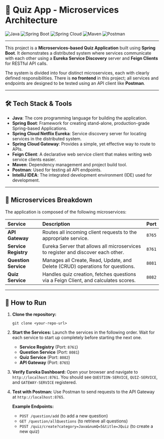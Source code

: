 # 🧠 Quiz App - Microservices Architecture

![Java](https://img.shields.io/badge/Java-17+-ED8B00?style=for-the-badge&logo=openjdk&logoColor=white)
![Spring Boot](https://img.shields.io/badge/Spring_Boot-3.x-6DB33F?style=for-the-badge&logo=spring&logoColor=white)
![Spring Cloud](https://img.shields.io/badge/Spring_Cloud-2022.x-6DB33F?style=for-the-badge&logo=spring-cloud&logoColor=white)
![Maven](https://img.shields.io/badge/Maven-4.0.0-C71A36?style=for-the-badge&logo=apache-maven&logoColor=white)
![Postman](https://img.shields.io/badge/Postman-API_Testing-FF6C37?style=for-the-badge&logo=postman&logoColor=white)

---

This project is a **Microservices-based Quiz Application** built using **Spring Boot**. It demonstrates a distributed system where services communicate with each other using a **Eureka Service Discovery** server and **Feign Clients** for RESTful API calls.

The system is divided into four distinct microservices, each with clearly defined responsibilities. There is **no frontend** in this project; all services and endpoints are designed to be tested using an API client like **Postman**.

---

## 🛠️ Tech Stack & Tools

- **Java**: The core programming language for building the application.
- **Spring Boot**: Framework for creating stand-alone, production-grade Spring-based Applications.
- **Spring Cloud Netflix Eureka**: Service discovery server for locating services in the distributed system.
- **Spring Cloud Gateway**: Provides a simple, yet effective way to route to APIs.
- **Feign Client**: A declarative web service client that makes writing web service clients easier.
- **Maven**: Dependency management and project build tool.
- **Postman**: Used for testing all API endpoints.
- **IntelliJ IDEA**: The integrated development environment (IDE) used for development.

---

## 🧩 Microservices Breakdown

The application is composed of the following microservices:

| Service | Description | Port |
| :--- | :--- | :--- |
|  **API Gateway** | Routes all incoming client requests to the appropriate service. | `8765` |
| **Service Registry** | Eureka Server that allows all microservices to register and discover each other. | `8761` |
| **Question Service** | Manages all Create, Read, Update, and Delete (CRUD) operations for questions. | `8081` |
| **Quiz Service** | Handles quiz creation, fetches questions via a Feign Client, and calculates scores. | `8082` |

---

## 🚀 How to Run

1.  **Clone the repository:**
    ```
    git clone <your-repo-url>
    ```

2.  **Start the Services:**
    Launch the services in the following order. Wait for each service to start up completely before starting the next one.
    - **Service Registry** (Port: `8761`)
    - **Question Service** (Port: `8081`)
    - **Quiz Service** (Port: `8082`)
    - **API Gateway** (Port: `8765`)

3.  **Verify Eureka Dashboard:**
    Open your browser and navigate to `http://localhost:8761`. You should see `QUESTION-SERVICE`, `QUIZ-SERVICE`, and `GATEWAY-SERVICE` registered.

4.  **Test with Postman:**
    Use Postman to send requests to the API Gateway at `http://localhost:8765`.

    **Example Endpoints:**
    - `POST /question/add` (to add a new question)
    - `GET /question/allQuestions` (to retrieve all questions)
    - `POST /quiz/create?category=Java&numQ=5&title=JQuiz` (to create a new quiz)

